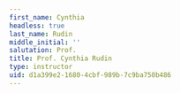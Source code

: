 ```yaml
---
first_name: Cynthia
headless: true
last_name: Rudin
middle_initial: ''
salutation: Prof.
title: Prof. Cynthia Rudin
type: instructor
uid: d1a399e2-1680-4cbf-989b-7c9ba750b486
---
```

